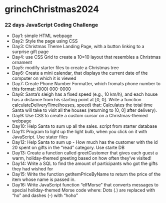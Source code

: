 # grinchChristmas2024
### 22 days JavaScript Coding Challenge
- Day1: simple HTML webpage
- Day2: Style the page using CSS
- Day3: Christmas Theme Landing Page, with a button linking to a surprise gift page
- Day4: use CSS Grid to create a 10×10 layout that resembles a Christmas ornament
- Day5: modify starter files to create a Christmas tree
- Day6: Create a mini calendar, that displays the current date of the computer on which it is viewed
- Day7: Create Phone Number Formatter, which fromats phone number to this format: (000) 000-0000
- Day8: Santa’s sleigh has a fixed speed (e.g., 10 km/h), and each house has a distance from his starting point at [0, 0].
Write a function calculateDeliveryTime(houses, speed) that:
Calculates the total time Santa will take to visit all the houses (returning to [0, 0] after delivery).
- Day9: Use CSS to create a custom cursor on a Christmas-themed webpage
- Day10: Help Santa to sum up all the sales. script from starter database
- Day11: Program to light up the light bulb, when you click on it with JavaScript. Use stater files 
- Day12: Help Santa to sum up - How much has the customer with the id 20 spent on gifts in the “read” category. Use starte DB
- Day13: Create a function called greetCustomer that gives each guest a warm, holiday-themed greeting based on how often they’ve visited!
- Day14: Write a SQL to find the amount of participants who got the gifts they had wished for
- Day15: Write the function getItemPriceByName to return the price of the item whose name is passed in.
- Day16: Write JavaScript function “elfMorse” that converts messages to special holiday-themed Morse code where: Dots (.) are replaced with “ho” and dashes (-) with “hoho”